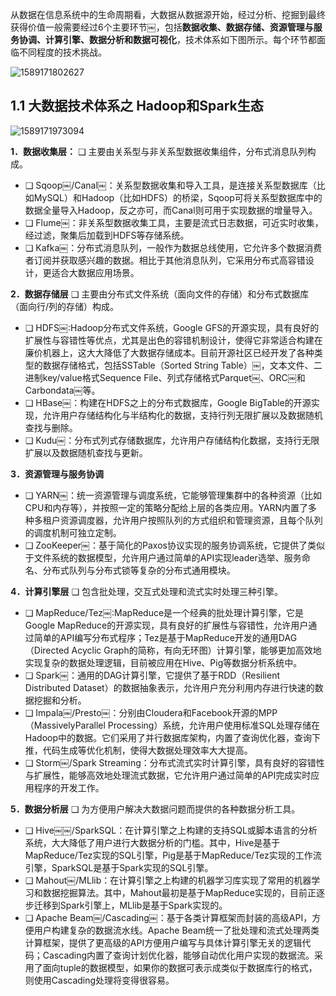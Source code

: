 ​	从数据在信息系统中的生命周期看，大数据从数据源开始，经过分析、挖掘到最终获得价值一般需要经过6个主要环节￼，包括**数据收集、数据存储、资源管理与服务协调、计算引擎、数据分析和数据可视化**，技术体系如下图所示。每个环节都面临不同程度的技术挑战。



![1589171802627](C:\Users\vison\AppData\Roaming\Typora\typora-user-images\1589171802627.png)



## 1.1 大数据技术体系之 Hadoop和Spark生态

![1589171973094](C:\Users\vison\AppData\Roaming\Typora\typora-user-images\1589171973094.png)



**1．数据收集层：**
❑ 主要由关系型与非关系型数据收集组件，分布式消息队列构成。

- ❑ Sqoop￼/Canal￼：关系型数据收集和导入工具，是连接关系型数据库（比如MySQL）和Hadoop（比如HDFS）的桥梁，Sqoop可将关系型数据库中的数据全量导入Hadoop，反之亦可，而Canal则可用于实现数据的增量导入。
- ❑ Flume￼：非关系型数据收集工具，主要是流式日志数据，可近实时收集，经过滤，聚集后加载到HDFS等存储系统。
- ❑ Kafka￼：分布式消息队列，一般作为数据总线使用，它允许多个数据消费者订阅并获取感兴趣的数据。相比于其他消息队列，它采用分布式高容错设计，更适合大数据应用场景。



**2．数据存储层**
❑ 主要由分布式文件系统（面向文件的存储）和分布式数据库（面向行/列的存储）构成。

- ❑ HDFS￼:Hadoop分布式文件系统，Google GFS的开源实现，具有良好的扩展性与容错性等优点，尤其是出色的容错机制设计，使得它非常适合构建在廉价机器上，这大大降低了大数据存储成本。目前开源社区已经开发了各种类型的数据存储格式，包括SSTable（Sorted String Table）￼，文本文件、二进制key/value格式Sequence File、列式存储格式Parquet￼、ORC￼和Carbondata￼等。
- ❑ HBase￼：构建在HDFS之上的分布式数据库，Google BigTable的开源实现，允许用户存储结构化与半结构化的数据，支持行列无限扩展以及数据随机查找与删除。
- ❑ Kudu￼：分布式列式存储数据库，允许用户存储结构化数据，支持行无限扩展以及数据随机查找与更新。

**3．资源管理与服务协调**

- ❑ YARN￼：统一资源管理与调度系统，它能够管理集群中的各种资源（比如CPU和内存等），并按照一定的策略分配给上层的各类应用。YARN内置了多种多租户资源调度器，允许用户按照队列的方式组织和管理资源，且每个队列的调度机制可独立定制。
- ❑ ZooKeeper￼：基于简化的Paxos协议实现的服务协调系统，它提供了类似于文件系统的数据模型，允许用户通过简单的API实现leader选举、服务命名、分布式队列与分布式锁等复杂的分布式通用模块。

**4．计算引擎层**
❑ 包含批处理，交互式处理和流式实时处理三种引擎。

- ❑ MapReduce/Tez￼:MapReduce是一个经典的批处理计算引擎，它是Google MapReduce的开源实现，具有良好的扩展性与容错性，允许用户通过简单的API编写分布式程序；Tez是基于MapReduce开发的通用DAG（Directed Acyclic Graph的简称，有向无环图）计算引擎，能够更加高效地实现复杂的数据处理逻辑，目前被应用在Hive、Pig等数据分析系统中。
- ❑ Spark￼：通用的DAG计算引擎，它提供了基于RDD（Resilient Distributed Dataset）的数据抽象表示，允许用户充分利用内存进行快速的数据挖掘和分析。
- ❑ Impala￼/Presto￼：分别由Cloudera和Facebook开源的MPP（MassivelyParallel Processing）系统，允许用户使用标准SQL处理存储在Hadoop中的数据。它们采用了并行数据库架构，内置了查询优化器，查询下推，代码生成等优化机制，使得大数据处理效率大大提高。
- ❑ Storm￼/Spark Streaming：分布式流式实时计算引擎，具有良好的容错性与扩展性，能够高效地处理流式数据，它允许用户通过简单的API完成实时应用程序的开发工作。

**5．数据分析层**
❑ 为方便用户解决大数据问题而提供的各种数据分析工具。

- ❑ Hive￼￼/SparkSQL：在计算引擎之上构建的支持SQL或脚本语言的分析系统，大大降低了用户进行大数据分析的门槛。其中，Hive是基于MapReduce/Tez实现的SQL引擎，Pig是基于MapReduce/Tez实现的工作流引擎，SparkSQL是基于Spark实现的SQL引擎。
- ❑ Mahout￼/MLlib：在计算引擎之上构建的机器学习库实现了常用的机器学习和数据挖掘算法。其中，Mahout最初是基于MapReduce实现的，目前正逐步迁移到Spark引擎上，MLlib是基于Spark实现的。
- ❑ Apache Beam￼/Cascading￼：基于各类计算框架而封装的高级API，方便用户构建复杂的数据流水线。Apache Beam统一了批处理和流式处理两类计算框架，提供了更高级的API方便用户编写与具体计算引擎无关的逻辑代码；Cascading内置了查询计划优化器，能够自动优化用户实现的数据流。采用了面向tuple的数据模型，如果你的数据可表示成类似于数据库行的格式，则使用Cascading处理将变得很容易。







